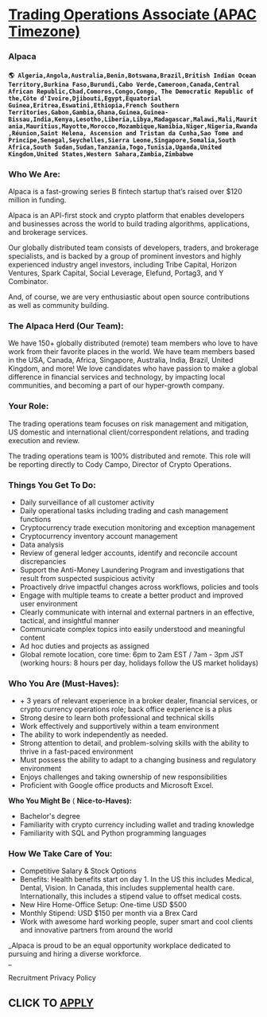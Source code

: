# [Trading Operations Associate (APAC Timezone)](https://www.remotewlb.com/apply/trading-operations-associate-apac-timezone)  
### Alpaca  
#### `🌎 Algeria,Angola,Australia,Benin,Botswana,Brazil,British Indian Ocean Territory,Burkina Faso,Burundi,Cabo Verde,Cameroon,Canada,Central African Republic,Chad,Comoros,Congo,Congo, The Democratic Republic of the,Côte d'Ivoire,Djibouti,Egypt,Equatorial Guinea,Eritrea,Eswatini,Ethiopia,French Southern Territories,Gabon,Gambia,Ghana,Guinea,Guinea-Bissau,India,Kenya,Lesotho,Liberia,Libya,Madagascar,Malawi,Mali,Mauritania,Mauritius,Mayotte,Morocco,Mozambique,Namibia,Niger,Nigeria,Rwanda,Réunion,Saint Helena, Ascension and Tristan da Cunha,Sao Tome and Principe,Senegal,Seychelles,Sierra Leone,Singapore,Somalia,South Africa,South Sudan,Sudan,Tanzania,Togo,Tunisia,Uganda,United Kingdom,United States,Western Sahara,Zambia,Zimbabwe`  

### Who We Are:

Alpaca is a fast-growing series B fintech startup that’s raised over $120 million in funding.

Alpaca is an API-first stock and crypto platform that enables developers and businesses across the world to build trading algorithms, applications, and brokerage services.

Our globally distributed team consists of developers, traders, and brokerage specialists, and is backed by a group of prominent investors and highly experienced industry angel investors, including Tribe Capital, Horizon Ventures, Spark Capital, Social Leverage, Elefund, Portag3, and Y Combinator.

And, of course, we are very enthusiastic about open source contributions as well as community building.

### The Alpaca Herd (Our Team):

We have 150+ globally distributed (remote) team members who love to have work from their favorite places in the world. We have team members based in the USA, Canada, Africa, Singapore, Australia, India, Brazil, United Kingdom, and more! We love candidates who have passion to make a global difference in financial services and technology, by impacting local communities, and becoming a part of our hyper-growth company.

### Your Role:

The trading operations team focuses on risk management and mitigation, US domestic and international client/correspondent relations, and trading execution and review.

The trading operations team is 100% distributed and remote. This role will be reporting directly to Cody Campo, Director of Crypto Operations.

### Things You Get To Do:

  * Daily surveillance of all customer activity
  * Daily operational tasks including trading and cash management functions
  * Cryptocurrency trade execution monitoring and exception management
  * Cryptocurrency inventory account management
  * Data analysis
  * Review of general ledger accounts, identify and reconcile account discrepancies
  * Support the Anti-Money Laundering Program and investigations that result from suspected suspicious activity 
  * Proactively drive impactful changes across workflows, policies and tools
  * Engage with multiple teams to create a better product and improved user environment
  * Clearly communicate with internal and external partners in an effective, tactical, and insightful manner
  * Communicate complex topics into easily understood and meaningful content
  * Ad hoc duties and projects as assigned
  * Global remote location, core time: 6pm to 2am EST / 7am - 3pm JST (working hours: 8 hours per day, holidays follow the US market holidays)

### Who You Are (Must-Haves):

  * \+ 3 years of relevant experience in a broker dealer, financial services, or crypto currency operations role; back office experience is a plus
  * Strong desire to learn both professional and technical skills
  * Work effectively and supportively within a team environment
  * The ability to work independently as needed. 
  * Strong attention to detail, and problem-solving skills with the ability to thrive in a fast-paced environment
  * Must possess the ability to adapt to a changing business and regulatory environment
  * Enjoys challenges and taking ownership of new responsibilities
  * Proficient with Google office products and Microsoft Excel. 

**Who You Might Be** ( **Nice-to-Haves):**

  * Bachelor's degree
  * Familiarity with crypto currency including wallet and trading knowledge
  * Familiarity with SQL and Python programming languages

### How We Take Care of You:

  * Competitive Salary & Stock Options
  * Benefits: Health benefits start on day 1. In the US this includes Medical, Dental, Vision. In Canada, this includes supplemental health care. Internationally, this includes a stipend value to offset medical costs. 
  * New Hire Home-Office Setup: One-time USD $500
  * Monthly Stipend: USD $150 per month via a Brex Card
  * Work with awesome hard working people, super smart and cool clients and innovative partners from around the world

_Alpaca is proud to be an equal opportunity workplace dedicated to pursuing and hiring a diverse workforce.  
_

Recruitment Privacy Policy

  
## CLICK TO [APPLY](https://www.remotewlb.com/apply/trading-operations-associate-apac-timezone)

